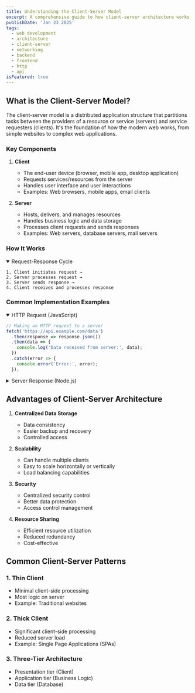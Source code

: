 ```yaml
---
title: Understanding the Client-Server Model
excerpt: A comprehensive guide to how client-server architecture works in modern web applications
publishDate: 'Jan 23 2025'
tags:
  - web development
  - architecture
  - client-server
  - networking
  - backend
  - frontend
  - http
  - api
isFeatured: true
---
```


## What is the Client-Server Model?
The client-server model is a distributed application structure that partitions tasks between the providers of a resource or service (servers) and service requesters (clients). It's the foundation of how the modern web works, from simple websites to complex web applications.

### Key Components

1. **Client**
   - The end-user device (browser, mobile app, desktop application)
   - Requests services/resources from the server
   - Handles user interface and user interactions
   - Examples: Web browsers, mobile apps, email clients

2. **Server**
   - Hosts, delivers, and manages resources
   - Handles business logic and data storage
   - Processes client requests and sends responses
   - Examples: Web servers, database servers, mail servers

### How It Works

<details open>
<summary>Request-Response Cycle</summary>

```plaintext
1. Client initiates request → 
2. Server processes request → 
3. Server sends response → 
4. Client receives and processes response
```
</details>

### Common Implementation Examples

<details open>
<summary>HTTP Request (JavaScript)</summary>

```javascript
// Making an HTTP request to a server
fetch('https://api.example.com/data')
  .then(response => response.json())
  .then(data => {
    console.log('Data received from server:', data);
  })
  .catch(error => {
    console.error('Error:', error);
  });
```
</details>

<details>
<summary>Server Response (Node.js)</summary>

```javascript
// Basic Express server handling requests
const express = require('express');
const app = express();

app.get('/data', (req, res) => {
  res.json({
    message: 'Hello from server!',
    timestamp: new Date()
  });
});

app.listen(3000, () => {
  console.log('Server running on port 3000');
});
```
</details>

## Advantages of Client-Server Architecture

1. **Centralized Data Storage**
   - Data consistency
   - Easier backup and recovery
   - Controlled access

2. **Scalability**
   - Can handle multiple clients
   - Easy to scale horizontally or vertically
   - Load balancing capabilities

3. **Security**
   - Centralized security control
   - Better data protection
   - Access control management

4. **Resource Sharing**
   - Efficient resource utilization
   - Reduced redundancy
   - Cost-effective

## Common Client-Server Patterns

### 1. Thin Client
- Minimal client-side processing
- Most logic on server
- Example: Traditional websites

### 2. Thick Client
- Significant client-side processing
- Reduced server load
- Example: Single Page Applications (SPAs)

### 3. Three-Tier Architecture
- Presentation tier (Client)
- Application tier (Business Logic)
- Data tier (Database)
